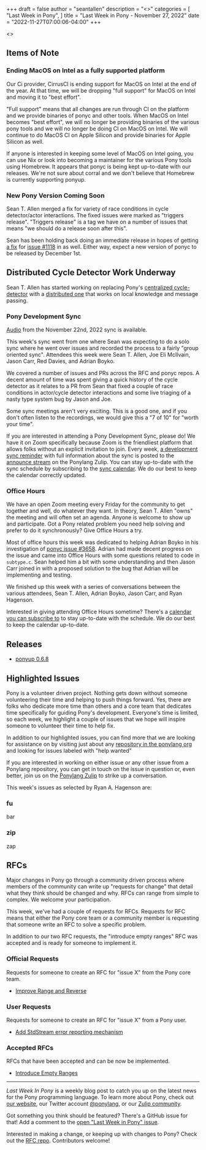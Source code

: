 +++
draft = false
author = "seantallen"
description = "<<content>>"
categories = [
    "Last Week in Pony",
]
title = "Last Week in Pony - November 27, 2022"
date = "2022-11-27T07:00:06-04:00"
+++

<<content>>

<!--more-->

## Items of Note

### Ending MacOS on Intel as a fully supported platform

Our Ci provider, CirrusCI is ending support for MacOS on Intel at the end of the year. At that time, we will be dropping "full support" for MacOS on Intel and moving it to "best effort".

"Full support" means that all changes are run through CI on the platform and we provide binaries of ponyc and other tools. When MacOS on Intel becomes "best effort", we will no longer be providing binaries of the various pony tools and we will no longer be doing CI on MacOS on Intel. We will continue to do MacOS CI on Apple Silicon and provide binaries for Apple Silicon as well.

If anyone is interested in keeping some level of MacOS on Intel going, you can use Nix or look into becoming a maintainer for the various Pony tools using Homebrew. It appears that ponyc is being kept up-to-date with our releases. We're not sure about corral and we don't believe that Homebrew is currently supporting ponyup.

### New Pony Version Coming Soon

Sean T. Allen merged a fix for variety of race conditions in cycle detector/actor interactions. The fixed issues were marked as "triggers release". "Triggers release" is a tag we have on a number of issues that means "we should do a release soon after this".

Sean has been holding back doing an immediate release in hopes of getting [a fix](https://github.com/ponylang/ponyc/pull/4256) for [issue #1118](https://github.com/ponylang/ponyc/issues/1118) in as well. Either way, expect a new version of ponyc to be released by December 1st.

## Distributed Cycle Detector Work Underway

Sean T. Allen has started working on replacing Pony's [centralized cycle-detector](https://github.com/ponylang/ponyc/blob/main/src/libponyrt/gc/cycle.c) with a [distributed one](https://ponylang.zulipchat.com/#narrow/stream/190365-runtime/topic/new.20.22cycle.20detector.22) that works on local knowledge and message passing.

### Pony Development Sync

[Audio](https://sync-recordings.ponylang.io/r/2022_11_22.m4a) from the November 22nd, 2022 sync is available.

This week's sync went from one where Sean was expecting to do a solo sync where he went over issues and recorded the process to a fairly "group oriented sync". Attendees this week were Sean T. Allen, Joe Eli McIlvain, Jason Carr, Red Davies, and Adrian Boyko.

We covered a number of issues and PRs across the RFC and ponyc repos. A decent amount of time was spent giving a quick history of the cycle detector as it relates to a PR from Sean that fixed a couple of race conditions in actor/cycle detector interactions and some live triaging of a nasty type system bug by Jason and Joe.

Some sync meetings aren't very exciting. This is a good one, and if you don't often listen to the recordings, we would give this a "7 of 10" for "worth your time".

If you are interested in attending a Pony Development Sync, please do! We have it on Zoom specifically because Zoom is the friendliest platform that allows folks without an explicit invitation to join. Every week, [a development sync reminder](https://ponylang.zulipchat.com/#narrow/stream/189932-announce/topic/Sync.20Reminder) with full information about the sync is posted to the [announce stream](https://ponylang.zulipchat.com/#narrow/stream/189932-announce) on the Ponylang Zulip. You can stay up-to-date with the sync schedule by subscribing to the [sync calendar](https://calendar.google.com/calendar/ical/59jcru6f50mrpqbm7em4iclnkk%40group.calendar.google.com/public/basic.ics). We do our best to keep the calendar correctly updated.

### Office Hours

We have an open Zoom meeting every Friday for the community to get together and well, do whatever they want. In theory, Sean T. Allen "owns" the meeting and will often set an agenda. Anyone is welcome to show up and participate. Got a Pony related problem you need help solving and prefer to do it synchronously? Give Office Hours a try.

Most of office hours this week was dedicated to helping Adrian Boyko in his investigation of [ponyc issue #3658](https://github.com/ponylang/ponyc/issues/3658). Adrian had made decent progress on the issue and came into Office Hours with some questions related to code in `subtype.c`. Sean helped him a bit with some understanding and then Jason Carr joined in with a proposed solution to the bug that Adrian will be implementing and testing.

We finished up this week with a series of conversations between the various attendees, Sean T. Allen, Adrian Boyko, Jason Carr, and Ryan Hagenson.

Interested in giving attending Office Hours sometime? There's a [calendar you can subscribe to](https://calendar.google.com/calendar/ical/4465e68ae24131ae00461a40893f2637a2c9ac510e311a44ff78680e2f183ce3%40group.calendar.google.com/public/basic.ics) to stay up-to-date with the schedule. We do our best to keep the calendar up-to-date.

## Releases

- [ponyup 0.6.8](https://github.com/ponylang/ponyup/releases/tag/0.6.8)

## Highlighted Issues

Pony is a volunteer driven project. Nothing gets down without someone volunteering their time and helping to push things forward. Yes, there are folks who dedicate more time than others and a core team that dedicates time specifically for guiding Pony's development. Everyone's time is limited, so each week, we highlight a couple of issues that we hope will inspire someone to volunteer their time to help fix.

In addition to our highlighted issues, you can find more that we are looking for assistance on by visiting just about any [repository in the ponylang org](https://github.com/ponylang/) and looking for issues labeled with "help wanted"

If you are interested in working on either issue or any other issue from a Ponylang repository, you can get in touch on the issue in question or, even better, join us on the [Ponylang Zulip](https://ponylang.zulipchat.com/) to strike up a conversation.

This week's issues as selected by Ryan A. Hagenson are:

### fu

bar

### zip

zap

## RFCs

Major changes in Pony go through a community driven process where members of the community can write up "requests for change" that detail what they think should be changed and why. RFCs can range from simple to complex. We welcome your participation.

This week, we've had a couple of requests for RFCs. Requests for RFC means that either the Pony core team or a community member is requesting that someone write an RFC to solve a specific problem.

In addition to our two RFC requests, the "introduce empty ranges" RFC was accepted and is ready for someone to implement it.

### Official Requests

Requests for someone to create an RFC for "issue X" from the Pony core team.

- [Improve Range and Reverse](https://github.com/ponylang/rfcs/issues/204)

### User Requests

Requests for someone to create an RFC for "issue X" from a Pony user.

- [Add StdStream error reporting mechanism](https://github.com/ponylang/rfcs/issues/205)

### Accepted RFCs

RFCs that have been accepted and can be now be implemented.

- [Introduce Empty Ranges](https://github.com/ponylang/rfcs/pull/201)

---

_Last Week In Pony_ is a weekly blog post to catch you up on the latest news for the Pony programming language. To learn more about Pony, check out [our website](https://ponylang.io), our Twitter account [@ponylang](https://twitter.com/ponylang), or our [Zulip community](https://ponylang.zulipchat.com).

Got something you think should be featured? There's a GitHub issue for that! Add a comment to the [open "Last Week in Pony" issue](https://github.com/ponylang/ponylang.github.io/issues?q=is%3Aissue+is%3Aopen+label%3Alast-week-in-pony).

Interested in making a change, or keeping up with changes to Pony? Check out the [RFC repo](https://github.com/ponylang/rfcs). Contributors welcome!
